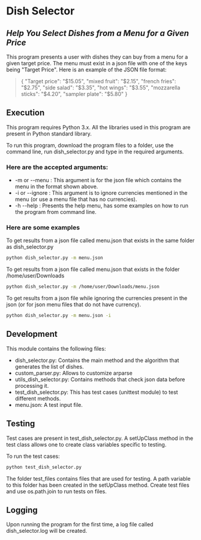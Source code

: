 # Dish Selector

## _Help You Select Dishes from a Menu for a Given Price_

This program presents a user with dishes they can buy from a menu for a given target price.
The menu must exist in a json file with one of the keys being "Target Price". Here is an example of the JSON file format:

>{
>   "Target price": "$15.05",
>   "mixed fruit": "$2.15",
>   "french fries": "$2.75",
>   "side salad": "$3.35",
>   "hot wings": "$3.55",
>   "mozzarella sticks": "$4.20",
>   "sampler plate": "$5.80" 
>  }

## Execution 

This program requires Python 3.x. All the libraries used in this program are present in Python standard library. 

To run this program, download the program files to a folder, use the command line, run dish_selector.py and type in the required arguments. 

### Here are the accepted arguments:

- -m or --menu : This argument is for the json file which contains the menu in the format shown above.
- -i or --ignore : This argument is to ignore currencies mentioned in the menu (or use a menu file that has no currencies).
- -h --help : Presents the help menu, has some examples on how to run the program from command line.

### Here are some examples
To get results from a json file called menu.json that exists in the same folder as dish_selector.py
```sh
python dish_selector.py -m menu.json
```

To get results from a json file called menu.json that exists in the folder /home/user/Downloads
```sh
python dish_selector.py -m /home/user/Downloads/menu.json
```

To get results from a json file while ignoring the currencies present in the json (or for json menu files that do not have currency).
```sh
python dish_selector.py -m menu.json -i
```

## Development
This module contains the following files:

- dish_selector.py: Contains the main method and the algorithm that generates the list of dishes.
- custom_parser.py: Allows to customize arparse
- utils_dish_selector.py: Contains methods that check json data before processing it. 
- test_dish_selector.py: This has test cases (unittest module) to test different methods.
- menu.json: A test input file.

## Testing
Test cases are present in test_dish_selector.py. A setUpClass method in the test class allows one to create class variables specific to testing. 

To run the test cases:
```sh
python test_dish_selector.py
```
The folder test_files contains files that are used for testing. A path variable to this folder has been created in the setUpClass method. Create test files and use os.path.join to run tests on files. 

## Logging
Upon running the program for the first time, a log file called dish_selector.log will be created. 
